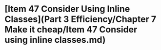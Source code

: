 # \[Item 47 Consider Using Inline Classes]\(Part 3 Efficiency/Chapter 7 Make it cheap/Item 47 Consider using inline classes.md)

